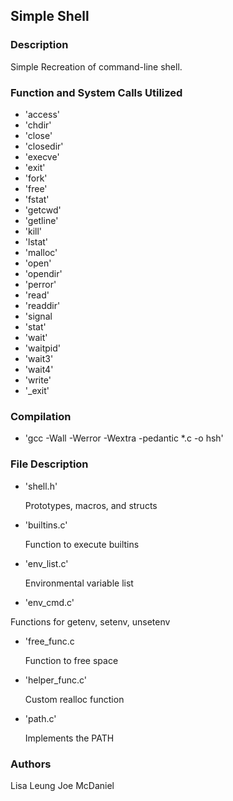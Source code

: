 ## Simple Shell
### Description
Simple Recreation of command-line shell.
### Function and System Calls Utilized
* 'access'
* 'chdir'
* 'close'
* 'closedir'
* 'execve'
* 'exit'
* 'fork'
* 'free'
* 'fstat'
* 'getcwd'
* 'getline'
* 'kill'
* 'lstat'
* 'malloc'
* 'open'
* 'opendir'
* 'perror'
* 'read'
* 'readdir'
* 'signal
* 'stat'
* 'wait'
* 'waitpid'
* 'wait3'
* 'wait4'
* 'write'
* '_exit'
### Compilation
* 'gcc -Wall -Werror -Wextra -pedantic *.c -o hsh'
### File Description
* 'shell.h'

  Prototypes, macros, and structs

* 'builtins.c'

  Function to execute builtins

* 'env_list.c'

  Environmental variable list

* 'env_cmd.c'

 Functions for getenv, setenv, unsetenv

* 'free_func.c

  Function to free space

* 'helper_func.c'

  Custom realloc function

* 'path.c'

  Implements the PATH

### Authors

Lisa Leung
Joe McDaniel